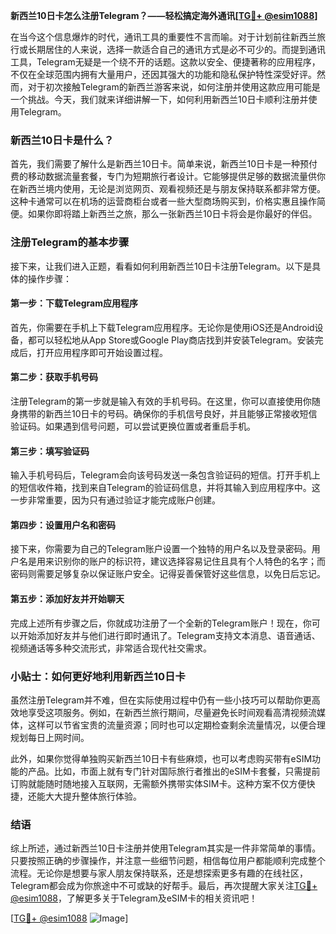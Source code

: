 **新西兰10日卡怎么注册Telegram？——轻松搞定海外通讯[[TG💪+ @esim1088](https://t.me/s/esim1088)]**

在当今这个信息爆炸的时代，通讯工具的重要性不言而喻。对于计划前往新西兰旅行或长期居住的人来说，选择一款适合自己的通讯方式是必不可少的。而提到通讯工具，Telegram无疑是一个绕不开的话题。这款以安全、便捷著称的应用程序，不仅在全球范围内拥有大量用户，还因其强大的功能和隐私保护特性深受好评。然而，对于初次接触Telegram的新西兰游客来说，如何注册并使用这款应用可能是一个挑战。今天，我们就来详细讲解一下，如何利用新西兰10日卡顺利注册并使用Telegram。

### 新西兰10日卡是什么？

首先，我们需要了解什么是新西兰10日卡。简单来说，新西兰10日卡是一种预付费的移动数据流量套餐，专门为短期旅行者设计。它能够提供足够的数据流量供你在新西兰境内使用，无论是浏览网页、观看视频还是与朋友保持联系都非常方便。这种卡通常可以在机场的运营商柜台或者一些大型商场购买到，价格实惠且操作简便。如果你即将踏上新西兰之旅，那么一张新西兰10日卡将会是你最好的伴侣。

### 注册Telegram的基本步骤

接下来，让我们进入正题，看看如何利用新西兰10日卡注册Telegram。以下是具体的操作步骤：

#### 第一步：下载Telegram应用程序
首先，你需要在手机上下载Telegram应用程序。无论你是使用iOS还是Android设备，都可以轻松地从App Store或Google Play商店找到并安装Telegram。安装完成后，打开应用程序即可开始设置过程。

#### 第二步：获取手机号码
注册Telegram的第一步就是输入有效的手机号码。在这里，你可以直接使用你随身携带的新西兰10日卡的号码。确保你的手机信号良好，并且能够正常接收短信验证码。如果遇到信号问题，可以尝试更换位置或者重启手机。

#### 第三步：填写验证码
输入手机号码后，Telegram会向该号码发送一条包含验证码的短信。打开手机上的短信收件箱，找到来自Telegram的验证码信息，并将其输入到应用程序中。这一步非常重要，因为只有通过验证才能完成账户创建。

#### 第四步：设置用户名和密码
接下来，你需要为自己的Telegram账户设置一个独特的用户名以及登录密码。用户名是用来识别你的账户的标识符，建议选择容易记住且具有个人特色的名字；而密码则需要足够复杂以保证账户安全。记得妥善保管好这些信息，以免日后忘记。

#### 第五步：添加好友并开始聊天
完成上述所有步骤之后，你就成功注册了一个全新的Telegram账户！现在，你可以开始添加好友并与他们进行即时通讯了。Telegram支持文本消息、语音通话、视频通话等多种交流形式，非常适合现代社交需求。

### 小贴士：如何更好地利用新西兰10日卡

虽然注册Telegram并不难，但在实际使用过程中仍有一些小技巧可以帮助你更高效地享受这项服务。例如，在新西兰旅行期间，尽量避免长时间观看高清视频流媒体，这样可以节省宝贵的流量资源；同时也可以定期检查剩余流量情况，以便合理规划每日上网时间。

此外，如果你觉得单独购买新西兰10日卡有些麻烦，也可以考虑购买带有eSIM功能的产品。比如，市面上就有专门针对国际旅行者推出的eSIM卡套餐，只需提前订购就能随时随地接入互联网，无需额外携带实体SIM卡。这种方案不仅方便快捷，还能大大提升整体旅行体验。

### 结语

综上所述，通过新西兰10日卡注册并使用Telegram其实是一件非常简单的事情。只要按照正确的步骤操作，并注意一些细节问题，相信每位用户都能顺利完成整个流程。无论你是想要与家人朋友保持联系，还是想探索更多有趣的在线社区，Telegram都会成为你旅途中不可或缺的好帮手。最后，再次提醒大家关注[TG💪+ @esim1088](https://t.me/s/esim1088)，了解更多关于Telegram及eSIM卡的相关资讯吧！

[[TG💪+ @esim1088](https://t.me/s/esim1088) ![Image](https://i.postimg.cc/4NQfJmqS/Snipaste-2025-05-13-00-14-12.png)]